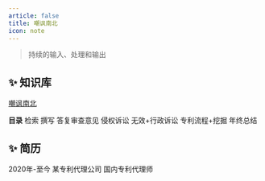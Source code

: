 ```yaml
---
article: false
title: 嘲讽南北
icon: note
---
```


> 持续的输入、处理和输出

## ✨ 知识库

[嘲讽南北](https://w2991phbyb.feishu.cn/wiki/H3rbwnh2cixGXWksfAPc4DBgnki?from=from_copylink)

**目录**
检索
撰写
答复审查意见
侵权诉讼
无效+行政诉讼
专利流程+挖掘
年终总结

## ✨ 简历

2020年-至今 某专利代理公司 国内专利代理师

